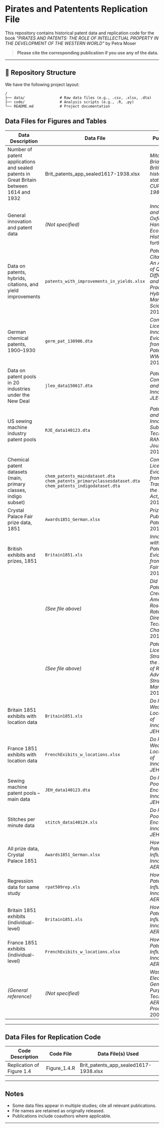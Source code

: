 # Pirates and Patentents Replication File

This repository contains historical patent data and replication code for the book *"PIRATES AND PATENTS: THE ROLE OF INTELLECTUAL PROPERTY IN THE DEVELOPMENT OF THE WESTERN WORLD"* by Petra Moser

> **Please cite the corresponding publication if you use any of the data.**

---
## 📁 Repository Structure
We have the following project layout:

```text
/
├── data/                # Raw data files (e.g., .csv, .xlsx, .dta)
├── code/                # Analysis scripts (e.g., .R, .py)
└── README.md            # Project documentation
```

## Data Files for Figures and Tables

| **Data Description** | **Data File** | **Publication** |
|----------------------|---------------|------------------|
| Number of patent applications and sealed patents in Great Britain between 1614 and 1932| Brit_patents_app_sealed1617-1938.xlsx | *Mitchell, Brian R. British historical statistics. CUP Archive, 1988.* |
| General innovation and patent data | *(Not specified)* | *Innovation and Patents.* *Oxford Handbook of Economic History*, forthcoming. |
| Data on patents, hybrids, citations, and yield improvements | `patents_with_improvements_in_yields.xlsx` | *Patent Citations - An Analysis of Quality Differences and Citing Practices in Hybrid Corn*, *Management Science*, 2018. |
| German chemical patents, 1900–1930 | `germ_pat_130906.dta` | *Compulsory Licensing and Innovation - Evidence from German Patents after WWI*, *JDE*, 2017. |
| Data on patent pools in 20 industries under the New Deal | `jleo_data150617.dta` | *Patent Pools, Competition and Innovation*, *JLEO*, 2016. |
| US sewing machine industry patent pools | `RJE_data140123.dta` | *Patent Pools and Innovation in Substitute Technologies*, *RAND Journal*, 2014. |
| Chemical patent datasets (main, primary classes, indigo subset) | `chem_patents_maindataset.dta`<br>`chem_patents_primaryclassesdataset.dta`<br>`chem_patents_indigodataset.dta` | *Compulsory Licensing: Evidence from the Trading with the Enemy Act*, *AER*, 2012. |
| Crystal Palace Fair prize data, 1851 | `Awards1851_German.xlsx` | *Prizes, Publicity, and Patents*, *JIE*, 2013. |
| British exhibits and prizes, 1851 | `Britain1851.xls` | *Innovation without Patents – Evidence from World’s Fairs*, *JLE*, 2012. |
|  | *(See file above)* | *Did Plant Patents Create the American Rose?*, in *The Rate and Direction of Technological Change*, 2012. |
|  | *(See file above)* | *Patent Pools: Licensing Strategies in the Absence of Regulation*, *Advances in Strategic Management*, 2012. |
| Britain 1851 exhibits with location data | `Britain1851.xls` | *Do Patents Weaken the Localization of Innovations?*, *JEH*, 2011. |
| France 1851 exhibits with location data | `FrenchExibits_w_locations.xlsx` | *Do Patents Weaken the Localization of Innovations?*, *JEH*, 2011. |
| Sewing machine patent pools – main data | `JEH_data140123.dta` | *Do Patent Pools Encourage Innovation?*, *JEH*, 2010. |
| Stitches per minute data | `stitch_data140124.xls` | *Do Patent Pools Encourage Innovation?*, *JEH*, 2010. |
| All prize data, Crystal Palace 1851 | `Awards1851_German.xlsx` | *How Do Patent Laws Influence Innovation?*, *AER*, 2005. |
| Regression data for same study | `rpat509rep.xls` | *How Do Patent Laws Influence Innovation?*, *AER*, 2005. |
| Britain 1851 exhibits (individual-level) | `Britain1851.xls` | *How Do Patent Laws Influence Innovation?*, *AER*, 2005. |
| France 1851 exhibits (individual-level) | `FrenchExibits_w_locations.xlsx` | *How Do Patent Laws Influence Innovation?*, *AER*, 2005. |
| *(General reference)* | *(Not specified)* | *Was Electricity a General Purpose Technology?*, *AER Papers & Proceedings*, 2004. |
---

## Data Files for Replication Code
| **Code Description** | **Code File** | **Data File(s) Used** |
|----------------------|---------------|-----------------------|
|Replication of Figure 1.4 | Figure_1.4.R | Brit_patents_app_sealed1617-1938.xlsx|
---

## Notes

- Some data files appear in multiple studies; cite all relevant publications.
- File names are retained as originally released.
- Publications include coauthors where applicable.

---
